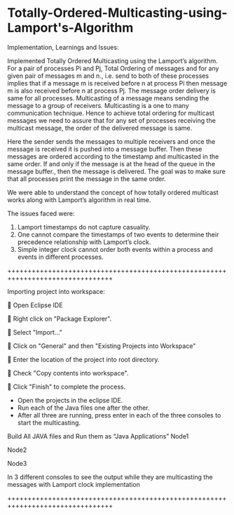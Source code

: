# Totally-Ordered-Multicasting-using-Lamport's-Algorithm

Implementation, Learnings and Issues:

Implemented Totally Ordered Multicasting using the Lamport’s algorithm. For a pair of processes Pi and Pj, Total Ordering of messages and for any given pair of messages m and n., i.e. send to both of these processes implies that if a message m is received before n at process Pi then message m is also received before n at process Pj. The message order delivery is same for all processes. Multicasting of a message means sending the message to a group of receivers. Multicasting is a one to many communication technique. Hence to achieve total ordering for multicast messages we need to assure that for any set of processes receiving the multicast message, the order of the delivered message is same.

Here the sender sends the messages to multiple receivers and once the message is received it is pushed into a message buffer. Then these messages are ordered according to the timestamp and multicasted in the same order. If and only if the message is at the head of the queue in the message buffer., then the message is delivered. The goal was to make sure that all processes print the message in the same order.

We were able to understand the concept of how totally ordered multicast works along with Lamport’s algorithm in real time.

The issues faced were:
1.	Lamport timestamps do not capture casuality.
2.	One cannot compare the timestamps of two events to determine their precedence relationship with Lamport’s clock.
3.	 Simple integer clock cannot order both events within a process and events in different processes.

++++++++++++++++++++++++++++++++++++++++++++++++++++++++++++++++++++++++++++++++

Importing project into workspace:

	Open Eclipse IDE

	Right click on "Package Explorer".

	Select "Import..."

	Click on "General" and then "Existing Projects into Workspace"

	Enter the location of the project into root directory.

	Check "Copy contents into workspace".

	Click "Finish" to complete the process.

* Open the projects in the eclipse IDE.
*	Run each of the Java files one after the other.
*	After all three are running, press enter in each of the three consoles to start the multicasting.

Build All JAVA files and Run them as “Java Applications”
Node1

Node2

Node3

In 3 different consoles to see the output while they are multicasting the messages with Lamport clock implementation

++++++++++++++++++++++++++++++++++++++++++++++++++++++++++++++++++++++++++++++++

